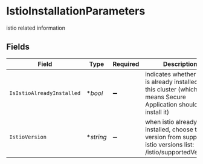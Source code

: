 # IstioInstallationParameters

istio related information


## Fields

| Field                                                                                                               | Type                                                                                                                | Required                                                                                                            | Description                                                                                                         |
| ------------------------------------------------------------------------------------------------------------------- | ------------------------------------------------------------------------------------------------------------------- | ------------------------------------------------------------------------------------------------------------------- | ------------------------------------------------------------------------------------------------------------------- |
| `IsIstioAlreadyInstalled`                                                                                           | **bool*                                                                                                             | :heavy_minus_sign:                                                                                                  | indicates whether Istio is already installed on this cluster (which means Secure Application should not install it) |
| `IstioVersion`                                                                                                      | **string*                                                                                                           | :heavy_minus_sign:                                                                                                  | when istio already installed, choose the version from supported istio versions list: /istio/supportedVersions       |